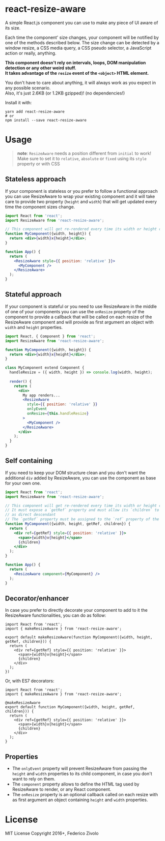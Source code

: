 # react-resize-aware

A simple React.js component you can use to make any piece of UI aware of its size.

Each time the component' size changes, your component will be notified by one of
the methods described below.
The size change can be detected by a window resize, a CSS media query,
a CSS pseudo selector, a JavaScript action or really, anything.

**This component doesn't rely on intervals, loops, DOM manipulation detection
or any other weird stuff.  
It takes advantage of the `resize` event of the `<object>` HTML element.**

You don't have to care about anything, it will always work as you expect in any
possible scenario.  
Also, it's just 2.6KB (or 1.2KB gzipped)! (no dependencies!)

Install it with:

```
yarn add react-resize-aware
# or
npm install --save react-resize-aware
```

# Usage

> **note**: `ResizeAware` needs a position different from `initial` to work!  
> Make sure to set it to `relative`, `absolute` or `fixed` using its `style` property or with CSS

## Stateless approach

If your component is stateless or you prefer to follow a functional approach
you can use ResizeAware to wrap your existing component and it will take care
to provide two property (`height` and `width`) that will get updated every time
the component sizes change.

```jsx
import React from 'react';
import ResizeAware from 'react-resize-aware';

// This component will get re-rendered every time its width or height changes
function MyComponent({width, height}) {
  return <div>{width}x{height}</div>;
}

function App() {
  return (
    <ResizeAware style={{ position: 'relative' }}>
      <MyComponent />
    </ResizeAware>
  );
}
```

## Stateful approach

If your component is stateful or you need to use ResizeAware in the middle of one
of your components you can use the `onResize` property of the component to provide
a callback that will be called on each resize of the ResizeAware component and will
provide as first argument an object with `width` and `height` properties.

```jsx
import React, { Component } from 'react';
import ResizeAware from 'react-resize-aware';

function MyComponent({width, height}) {
  return <div>{width}x{height}</div>;
}

class MyComponent extend Component {
  handleResize = ({ width, height }) => console.log(width, height);
  
  render() {
    return (
      <div>
        My app renders...
        <ResizeAware
          style={{ position: 'relative' }}
          onlyEvent
          onResize={this.handleResize}
        >
          <MyComponent />
        </ResizeAware>
      </div>
    );
  }
}
```

## Self containing

If you need to keep your DOM structure clean and you don't want the additional
`div` added by ResizeAware, you can use the component as base for your own one.

```jsx
import React from 'react';
import ResizeAware from 'react-resize-aware';

// This component will get re-rendered every time its width or height changes
// It must expose a `getRef` property and must allow its `children` to be rendered
// as direct descendant
// The `getRef` property must be assigned to the `ref` property of the main element
function MyComponent({width, height, getRef, children}) {
  return (
    <div ref={getRef} style={{ position: 'relative' }}>
      <span>{width}x{height}</span>
      {children}
    </div>
  );
}

function App() {
  return (
    <ResizeAware component={MyComponent} />
  );
}
```

## Decorator/enhancer

In case you prefer to directly decorate your component to add to it the ResizeAware
functionalities, you can do as follow:

```
import React from 'react';
import { makeResizeAware } from 'react-resize-aware';

export default makeResizeAware(function MyComponent({width, height, getRef, children})) {
  return (
    <div ref={getRef} style={{ position: 'relative' }}>
      <span>{width}x{height}</span>
      {children}
    </div>
  );
})
```

Or, with ES7 decorators:

```
import React from 'react';
import { makeResizeAware } from 'react-resize-aware';

@makeResizeAware
export default function MyComponent({width, height, getRef, children})) {
  return (
    <div ref={getRef} style={{ position: 'relative' }}>
      <span>{width}x{height}</span>
      {children}
    </div>
  );
}
```


## Properties

- The `onlyEvent` property will prevent ResizeAware from passing the `height` and `width`
properties to its child component, in case you don't want to rely on them.
- The `component` property allows to define the HTML tag used by ResizeAware to render, or any React component.
- The `onResize` property is an optional callback called on each resize with as first
  argument an object containing `height` and `width` properties.

# License

MIT License
Copyright 2016+, Federico Zivolo
